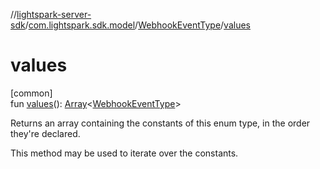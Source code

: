 //[lightspark-server-sdk](../../../index.md)/[com.lightspark.sdk.model](../index.md)/[WebhookEventType](index.md)/[values](values.md)

# values

[common]\
fun [values](values.md)(): [Array](https://kotlinlang.org/api/latest/jvm/stdlib/kotlin/-array/index.html)&lt;[WebhookEventType](index.md)&gt;

Returns an array containing the constants of this enum type, in the order they're declared.

This method may be used to iterate over the constants.
